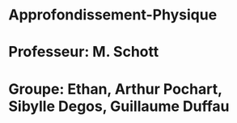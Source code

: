 # Approfondissement-Physique
# Professeur: M. Schott
# Groupe: Ethan, Arthur Pochart, Sibylle Degos, Guillaume Duffau
